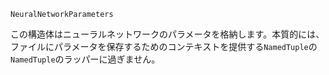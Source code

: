 ```
NeuralNetworkParameters
```

この構造体はニューラルネットワークのパラメータを格納します。本質的には、ファイルにパラメータを保存するためのコンテキストを提供する`NamedTuple`の`NamedTuple`のラッパーに過ぎません。
